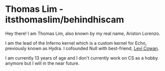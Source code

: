 # Thomas Lim - itsthomaslim/behindhiscam
Hey there! I am Thomas Lim, also known by my real name, Ariston Lorenzo.

I am the lead of the Inferno kernel which is a custom kernel for Echo, previously known as Hydra.
I cofounded Null with best-friend, [Levi Cowan](https://github.com/FiReLScar).

I am currently 13 years of age and I don't currently work on CS as a hobby anymore but I will in the near future.
<!--
**itsthomaslim/itsthomaslim** is a ✨ _special_ ✨ repository because its `README.md` (this file) appears on your GitHub profile.

Here are some ideas to get you started:

- 🔭 I’m currently working on ...
- 🌱 I’m currently learning ...
- 👯 I’m looking to collaborate on ...
- 🤔 I’m looking for help with ...
- 💬 Ask me about ...
- 📫 How to reach me: ...
- 😄 Pronouns: ...
- ⚡ Fun fact: ...
-->
